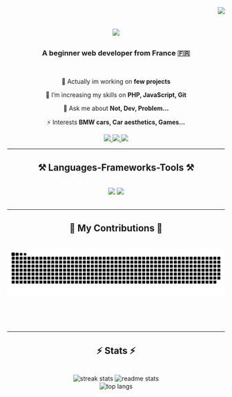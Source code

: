 <img align="right" src="https://visitor-badge.laobi.icu/badge?page_id=llayz46.llayz46" />

<h1 align="center">
    <img src="https://readme-typing-svg.herokuapp.com/?font=Righteous&size=35&center=true&vCenter=true&width=500&height=70&duration=4000&lines=Welcome!+👋;+on+my+GitHub!;" />
</h1>

<h3 align="center">A beginner web developer from France 🇫🇷</h3>

<br/>

<div align="center">
 
 🔭 Actually im working on **few projects**
 
 🌱 I’m increasing my skills on **PHP, JavaScript, Git**

 💬 Ask me about **Not, Dev, Problem...**

 ⚡ Interests **BMW cars, Car aesthetics, Games...**

 </div>
 
<div align="center"> 
  <a href="mailto:louismaz46@gmail.com">
    <img src="https://img.shields.io/badge/Gmail-333333?style=for-the-badge&logo=gmail&logoColor=red" />
  </a>
  <a href="https://www.linkedin.com/in/louis-mazeau-69475b270/" target="_blank">
    <img src="https://img.shields.io/badge/LinkedIn-0077B5?style=for-the-badge&logo=linkedin&logoColor=white" target="_blank" />
  </a>
  <a href="https://llayz.fr" target="_blank">
     <img src="https://img.shields.io/badge/Portfolio-FF5722?style=for-the-badge&logo=todoist&logoColor=white" target="_blank" /> <!-- sqlite, safari, google-chrome are other good icon options -->
  </a>
</div>

 <hr/>
 
<h2 align="center">⚒️ Languages-Frameworks-Tools ⚒️</h2>
<br/>
<div align="center">
    <img src="https://skillicons.dev/icons?i=bootstrap,tailwind,html,css,sass,vscode,phpstorm,webstorm,github,git,figma" />
    <img src="https://skillicons.dev/icons?i=javascript,typescript,php,mongodb,mysql,mariadb" /><br>
</div>

<br/>
<hr/>

<div align="center">
  <h2>🐍 My Contributions 🐍</h2>
  <br>
  <img alt="snake eating my contributions" src="https://raw.githubusercontent.com/salesp07/salesp07/output/github-contribution-grid-snake.svg" />
  
  <br/><br/><br/>
</div>

<hr/>

<h2 align="center">⚡ Stats ⚡</h2>
<br>
<div align=center>
  <img width=390 src="https://github-readme-streak-stats-salesp07.vercel.app?user=llayz46&theme=dracula" alt="streak stats"/>
  <img width=390 src="https://github-readme-stats.vercel.app/api?username=llayz46&show_icons=true&theme=dracula&rank_icon=github" alt="readme stats" />
  <br/>
  <img width=325 align="center" src="https://github-readme-stats.vercel.app/api/top-langs/?username=llayz46&layout=compact&hide=HTML&langs_count=6&theme=dracula" alt="top langs" />
</div>

<br/><br/>
